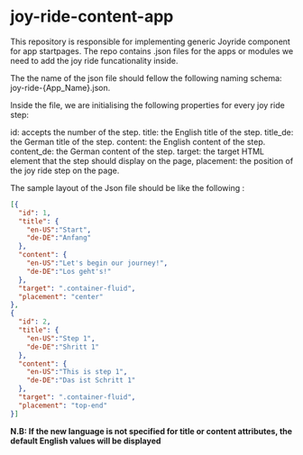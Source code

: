 # joy-ride-content-app

This repository is responsible for implementing generic Joyride component for app startpages. The repo contains .json files for the apps or modules we need to add the joy ride funcationality inside.

The the name of the json file should fellow the following naming schema: joy-ride-{App_Name}.json.

Inside the file, we are initialising the following properties for every joy ride step:

id: accepts the number of the step.
title: the English title of the step.
title_de: the German title of the step.
content: the English content of the step.
content_de: the German content of the step.
target: the target HTML element that the step should display on the page,
placement: the position of the joy ride step on the page.


The sample layout of the Json file should be like the following : 

```json
[{
  "id": 1,
  "title": {
    "en-US":"Start",
    "de-DE":"Anfang"
  },
  "content": {
    "en-US":"Let's begin our journey!",
    "de-DE":"Los geht's!"
  },
  "target": ".container-fluid",
  "placement": "center"
},
{
  "id": 2,
  "title": {
    "en-US":"Step 1",
    "de-DE":"Shritt 1"
  },
  "content": {
    "en-US":"This is step 1",
    "de-DE":"Das ist Schritt 1"
  },
  "target": ".container-fluid",
  "placement": "top-end"
}]
```
**N.B: If the new language is not specified for title or content attributes, the default English values will be displayed**
